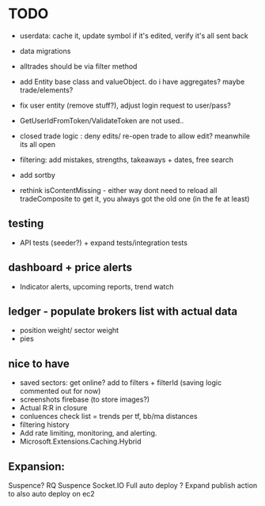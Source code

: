 ﻿
# TODO
- userdata: cache it, update symbol if it's edited, verify it's all sent back
- data migrations
- alltrades should be via filter method

- add Entity base class and valueObject. do i have aggregates? maybe trade/elements?
- fix user entity (remove stuff?), adjust login request to user/pass?
- GetUserIdFromToken/ValidateToken are not used.. 
- closed trade logic : deny edits/ re-open trade to allow edit? meanwhile its all open

- filtering: add mistakes, strengths, takeaways + dates, free search
- add sortby

- rethink isContentMissing - either way dont need to reload all tradeComposite to get it, you always got the old one (in the fe at least)

## testing
- API tests (seeder?) + expand tests/integration tests

## dashboard + price alerts
- Indicator alerts, upcoming reports, trend watch

## ledger - populate brokers list with actual data
- position weight/ sector weight
- pies

## nice to have
- saved sectors: get online? add to filters + filterId (saving logic commented out for now)
- screenshots firebase (to store images?)
- Actual R:R in closure
- conluences check list = trends per tf, bb/ma distances
- filtering history
- Add rate limiting, monitoring, and alerting.
- Microsoft.Extensions.Caching.Hybrid

## Expansion:
Suspence? RQ Suspence
Socket.IO
Full auto deploy ? Expand publish action to also auto deploy on ec2